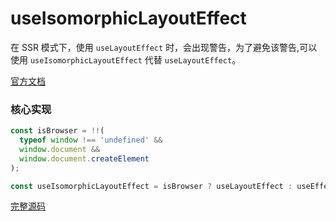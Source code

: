 # useIsomorphicLayoutEffect

在 SSR 模式下，使用 `useLayoutEffect` 时，会出现警告，为了避免该警告,可以使用 `useIsomorphicLayoutEffect` 代替 `useLayoutEffect`。

[官方文档](https://ahooks.js.org/zh-CN/hooks/use-isomorphic-layout-effect)

### 核心实现

```ts
const isBrowser = !!(
  typeof window !== 'undefined' &&
  window.document &&
  window.document.createElement
);

const useIsomorphicLayoutEffect = isBrowser ? useLayoutEffect : useEffect;
```

[完整源码](https://github.com/alibaba/hooks/blob/v3.7.4/packages/hooks/src/useIsomorphicLayoutEffect/index.ts)
